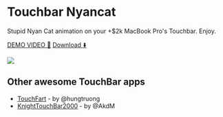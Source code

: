 # Touchbar Nyancat
Stupid Nyan Cat animation on your +$2k MacBook Pro's Touchbar. Enjoy.

[DEMO VIDEO 📼](https://www.youtube.com/watch?v=E7Or2M7XUb4)
[Download ⬇️](https://www.dropbox.com/s/3j18z84jctsecjf/touchbar_nyancat.app.zip?dl=0)


![](http://i.imgur.com/mHYg4vE.jpeg)


## Other awesome TouchBar apps

* [TouchFart][touchfart] - by @hungtruong
* [KnightTouchBar2000][KnightTouchBar2000] - by @AkdM

[touchfart]: <https://github.com/hungtruong/TouchFart>
[KnightTouchBar2000]: <https://github.com/AkdM/KnightTouchBar2000>


